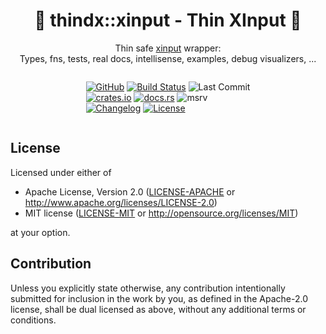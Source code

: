 <center>

# 🦀 **thin**dx::**xinput** - **Thin** **XInput** 🦀

Thin safe [xinput](https://learn.microsoft.com/en-us/windows/win32/xinput/xinput-game-controller-apis-portal) wrapper:<br>
Types, fns, tests, real docs, intellisense, examples, debug visualizers, ...

<div style="display: inline-block; text-align: left">

<!-- git -->
[![GitHub](https://img.shields.io/github/stars/MaulingMonkey/thindx-xinput.svg?label=GitHub&style=social)](https://github.com/MaulingMonkey/thindx-xinput)
[![Build Status](https://github.com/MaulingMonkey/thindx-xinput/workflows/Rust/badge.svg)](https://github.com/MaulingMonkey/thindx-xinput/actions?query=workflow%3Arust)
![Last Commit](https://img.shields.io/github/last-commit/MaulingMonkey/thindx-xinput)
<br> <!-- crates.io -->
[![crates.io](https://img.shields.io/crates/v/thindx-xinput.svg)](https://crates.io/crates/thindx-xinput)
[![docs.rs](https://img.shields.io/docsrs/thindx-xinput)](https://docs.rs/thindx-xinput)
![msrv](https://img.shields.io/crates/msrv/thindx-xinput)
<br> <!-- other -->
[![Changelog](https://img.shields.io/badge/wiki-changelog-blue?logo=github)](https://github.com/MaulingMonkey/thindx-xinput/wiki/Changelog)
[![License](https://img.shields.io/crates/l/thindx-xinput.svg)](https://github.com/MaulingMonkey/thindx-xinput)

</div></center>



<h2 name="license">License</h2>

Licensed under either of

* Apache License, Version 2.0 ([LICENSE-APACHE](LICENSE-APACHE) or <http://www.apache.org/licenses/LICENSE-2.0>)
* MIT license ([LICENSE-MIT](LICENSE-MIT) or <http://opensource.org/licenses/MIT>)

at your option.



<h2 name="contribution">Contribution</h2>

Unless you explicitly state otherwise, any contribution intentionally submitted
for inclusion in the work by you, as defined in the Apache-2.0 license, shall be
dual licensed as above, without any additional terms or conditions.
